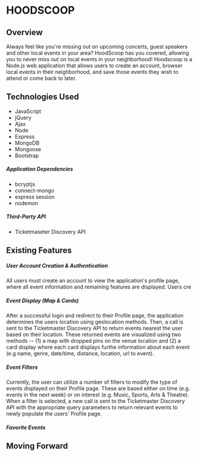 # HOODSCOOP

## Overview
Always feel like you're missing out on upcoming concerts, guest speakers and other local events in your area? HoodScoop has you covered, allowing you to never miss out on local events in your neighborhood! Hoodscoop is a Node.js web application that allows users to create an account, browser local events in their neighborhood, and save those events they wish to attend or come back to later. 

## Technologies Used

- JavaScript
- jQuery
- Ajax
- Node
- Express
- MongoDB
- Mongoose
- Bootstrap

##### Application Dependencies
- bcryptjs
- connect-mongo
- express session
- nodemon

##### Third-Party API
- Ticketmaseter Discovery API

## Existing Features

##### User Account Creation & Authentication
All users must create an account to view the application's profile page, where all event information and remaining features are displayed. Users cre

##### Event Display (Map & Cards)
After a successful login and redirect to their Profile page, the application determines the users location using geolocation methods. Then, a call is sent to the Ticketmaster Discovery API to return events nearest the user based on their location. These returned events are visualized using two methods -- (1) a map with dropped pins on the venue location and (2) a card display where each card displays furthe information about each event (e.g name, genre, date/time, distance, location, url to event). 

##### Event Filters
Currently, the user can utilize a number of filters to modify the type of events displayed on their Profile page. These are based either on time (e.g. events in the next week) or on interest (e.g. Music, Sports, Arts & Theatre). When a filter is selected, a new call is sent to the Ticketmaster Discovery API with the appropriate query parameters to return relevant events to newly populate the users' Profile page. 

##### Favorite Events




## Moving Forward
